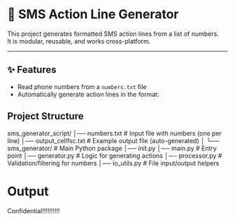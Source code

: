 # 📱 SMS Action Line Generator

This project generates formatted SMS action lines from a list of numbers.  
It is modular, reusable, and works cross-platform.  

---

## ✨ Features
- Read phone numbers from a `numbers.txt` file
- Automatically generate action lines in the format:

## Project Structure
sms_generator_script/
│── numbers.txt # Input file with numbers (one per line)
│── output_cellfsc.txt # Example output file (auto-generated)
│
└── sms_generator/ # Main Python package
│── init.py
│── main.py # Entry point
│── generator.py # Logic for generating actions
│── processor.py # Validation/filtering for numbers
│── io_utils.py # File input/output helpers

# Output
Confidential!!!!!!!!!!
